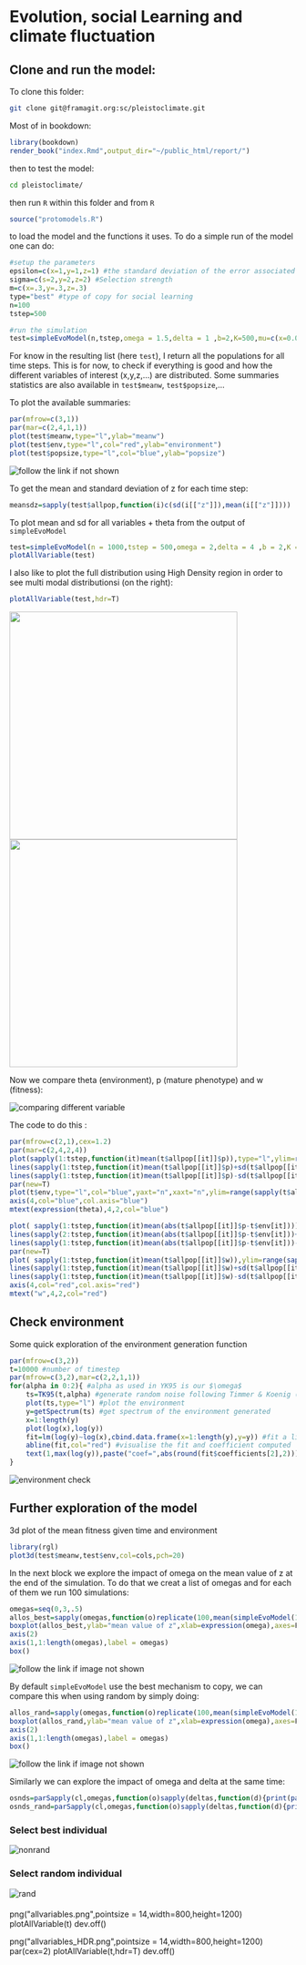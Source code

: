 # Evolution, social Learning and climate fluctuation

## Clone and run the model:

To clone this folder: 

```bash
git clone git@framagit.org:sc/pleistoclimate.git
```

Most of in bookdown:
```r
library(bookdown)
render_book("index.Rmd",output_dir="~/public_html/report/")
```

then to test the model:

```bash
cd pleistoclimate/
```

then run `R` within this folder
and  from `R`

```R
source("protomodels.R")
```
to load the model and the functions it uses. To do a simple run of the model one can do:

```R
#setup the parameters
epsilon=c(x=1,y=1,z=1) #the standard deviation of the error associated with the expression of each phenotype (p' to p''')
sigma=c(s=2,y=2,z=2) #Selection strength
m=c(x=.3,y=.3,z=.3)
type="best" #type of copy for social learning
n=100
tstep=500

#run the simulation
test=simpleEvoModel(n,tstep,omega = 1.5,delta = 1 ,b=2,K=500,mu=c(x=0.01,y=0.01,z=0.01),epsilon=c(x=1,y=1,z=1),sigma=c(s=2,y=2,z=2),log=T,type="best")
```

For know in the resulting list (here `test`), I return all the populations for all time steps. This is for now, to check if everything is good and how the different variables of interest (x,y,z,...) are distributed. Some summaries statistics are also available in `test$meanw`, `test$popsize`,... 

To plot the available summaries:

```R
par(mfrow=c(3,1))
par(mar=c(2,4,1,1))
plot(test$meanw,type="l",ylab="meanw")
plot(test$env,type="l",col="red",ylab="environment")
plot(test$popsize,type="l",col="blue",ylab="popsize")
```
![follow the link if not shown](images/env_fit_pop.png)


To get the mean and standard deviation of z for each time step:

```R
meansdz=sapply(test$allpop,function(i)c(sd(i[["z"]]),mean(i[["z"]])))
```


To plot mean and sd for all variables + theta from the output of `simpleEvoModel`
```R
test=simpleEvoModel(n = 1000,tstep = 500,omega = 2,delta = 4 ,b = 2,K = 200,mu=0.001,epsilon = c(x=1,y=1,z=1),sigma = c(s=2,y=2,z=2),m=c(x=.3,y=.3,z=.3),type = "best")
plotAllVariable(test)
```

I also like to plot the full distribution using High Density region in order to see multi modal distributionsi (on the right):

```R
plotAllVariable(test,hdr=T)
```

<img src="images/all.png" width="400" >

<img src="images/all_hdr.png" width="400" >


Now we compare theta (environment), p (mature phenotype) and w (fitness):

![comparing different variable](images/comparisons.png)

The code to do this :

```R
par(mfrow=c(2,1),cex=1.2)
par(mar=c(2,4,2,4))
plot(sapply(1:tstep,function(it)mean(t$allpop[[it]]$p)),type="l",ylim=range(sapply(t$allpop,"[[","p")),ylab="p",main="Phenotype and theta",bty="n",)
lines(sapply(1:tstep,function(it)mean(t$allpop[[it]]$p)+sd(t$allpop[[it]]$p)),lty=3)
lines(sapply(1:tstep,function(it)mean(t$allpop[[it]]$p)-sd(t$allpop[[it]]$p)),lty=3)
par(new=T)
plot(t$env,type="l",col="blue",yaxt="n",xaxt="n",ylim=range(sapply(t$allpop,"[[","p")),ylab="",bty="n",)
axis(4,col="blue",col.axis="blue")
mtext(expression(theta),4,2,col="blue")

plot( sapply(1:tstep,function(it)mean(abs(t$allpop[[it]]$p-t$env[it]))),ylim=range(sapply(1:tstep,function(it)range(abs(t$allpop[[it]]$p-t$env[it])))),ylab=expression(group("|",theta - p,"|")),bty="n",type="l",main="Distance to theta and fitness")
lines(sapply(2:tstep,function(it)mean(abs(t$allpop[[it]]$p-t$env[it]))+sd(abs(t$allpop[[it]]$p-t$env[it]))),lty=3)
lines(sapply(1:tstep,function(it)mean(abs(t$allpop[[it]]$p-t$env[it]))-sd(abs(t$allpop[[it]]$p-t$env[it]))),lty=3)
par(new=T)
plot( sapply(1:tstep,function(it)mean(t$allpop[[it]]$w)),ylim=range(sapply(t$allpop,"[[","w")),type="l",col="red",yaxt="n",xaxt="n",bty="n",ylab="")
lines(sapply(1:tstep,function(it)mean(t$allpop[[it]]$w)+sd(t$allpop[[it]]$w)),col="red",lty=3)
lines(sapply(1:tstep,function(it)mean(t$allpop[[it]]$w)-sd(t$allpop[[it]]$w)),col="red",lty=3)
axis(4,col="red",col.axis="red")
mtext("w",4,2,col="red")
```


## Check environment 

Some quick exploration of the environment generation function

```R
par(mfrow=c(3,2))
t=10000 #number of timestep
par(mfrow=c(3,2),mar=c(2,2,1,1))
for(alpha in 0:2){ #alpha as used in YK95 is our $\omega$
    ts=TK95(t,alpha) #generate random noise following Timmer & Koenig (1995) implemented in tuneR package(https://rdrr.io/cran/tuneR/src/R/Waveforms.R)
    plot(ts,type="l") #plot the environment
    y=getSpectrum(ts) #get spectrum of the environment generated
    x=1:length(y)
    plot(log(x),log(y))
    fit=lm(log(y)~log(x),cbind.data.frame(x=1:length(y),y=y)) #fit a linear model to check slope
    abline(fit,col="red") #visualise the fit and coefficient computed
    text(1,max(log(y)),paste("coef=",abs(round(fit$coefficients[2],2))),col="red")
}
```

![environment check](images/exploreEnv.png)


## Further exploration of the model

3d plot of the mean fitness given time and environment

```R
library(rgl)
plot3d(test$meanw,test$env,col=cols,pch=20)
```

In the next block we explore the impact of omega on the mean value of z at the end of the simulation. To do that we creat a list of omegas and for each of them we run 100 simulations: 
```R
omegas=seq(0,3,.5)
allos_best=sapply(omegas,function(o)replicate(100,mean(simpleEvoModel(100,300,omega = o,delta = 2 ,b=2,K=200,mu=0.001,epsilon=epsilon,sigma=sigma,log=T)$pop$z)))
boxplot(allos_best,ylab="mean value of z",xlab=expression(omega),axes=F) 
axis(2)
axis(1,1:length(omegas),label = omegas)
box()
```
![follow the link if image not shown](images/omegas_vs_z.png)

By default `simpleEvoModel` use the best mechanism to copy, we can compare this when using random by simply doing:

```R
allos_rand=sapply(omegas,function(o)replicate(100,mean(simpleEvoModel(100,300,omega = o,delta = 2 ,b=2,K=200,mu=0.001,epsilon=epsilon,sigma=sigma,type="random",log=T)$pop$z)))
boxplot(allos_rand,ylab="mean value of z",xlab=expression(omega),axes=F) 
axis(2)
axis(1,1:length(omegas),label = omegas)
box()
```
![follow the link if image not shown](images/omegas_vs_z_random.png)

Similarly we can explore the impact of omega and delta at the same time:
```R
osnds=parSapply(cl,omegas,function(o)sapply(deltas,function(d){print(paste(o,d));mean(replicate(50,mean(simpleEvoModel(100,50,omega = o,delta = d ,b=2,K=200,mu=0.001,epsilon=epsilon,sigma=sigma,log=F)$pop$z)))}))
osnds_rand=parSapply(cl,omegas,function(o)sapply(deltas,function(d){print(paste(o,d));mean(replicate(50,mean(simpleEvoModel(100,50,type="random",omega = o,delta = d ,b=2,K=200,mu=0.001,epsilon=epsilon,sigma=sigma,log=F)$pop$z)))}))
```

### Select best individual
![nonrand](images/bignonrand.png)

### Select random individual
![rand](images/bigrand.png)

####

png("allvariables.png",pointsize = 14,width=800,height=1200)
plotAllVariable(t)
dev.off()

png("allvariables_HDR.png",pointsize = 14,width=800,height=1200)
par(cex=2)
plotAllVariable(t,hdr=T)
dev.off()

